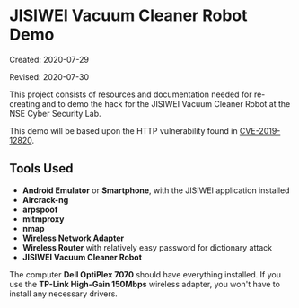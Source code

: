 # JISIWEI Vacuum Cleaner Robot Demo
Created: 2020-07-29

Revised: 2020-07-30

This project consists of resources and documentation needed for re-creating and to demo the hack for the JISIWEI Vacuum Cleaner Robot at the NSE Cyber Security Lab. 

This demo will be based upon the HTTP vulnerability found in [CVE-2019-12820](https://www.cvedetails.com/cve/CVE-2019-12820/).

## Tools Used
- **Android Emulator** or **Smartphone**, with the JISIWEI application installed
- **Aircrack-ng**
- **arpspoof**
- **mitmproxy**
- **nmap**
- **Wireless Network Adapter**
- **Wireless Router** with relatively easy password for dictionary attack
- **JISIWEI Vacuum Cleaner Robot**

The computer **Dell OptiPlex 7070** should have everything installed. If you use the **TP-Link High-Gain 150Mbps** wireless adapter, you won't have to install any necessary drivers.
